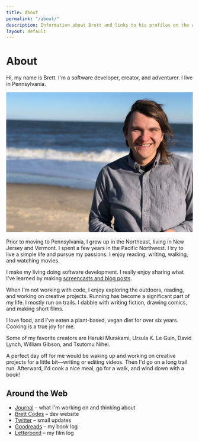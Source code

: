 ```yaml
---
title: About
permalink: "/about/"
description: Information about Brett and links to his profiles on the web.
layout: default
---
```


# About

<p class='intro'>
Hi, my name is Brett. I'm a software developer, creator, and adventurer. I live in Pennsylvania.
</p>

![Photo of Brett](/img/brett_about.jpg)

Prior to moving to Pennsylvania, I grew up in the Northeast, living in New
Jersey and Vermont. I spent a few years in the Pacific Northwest. I try to live
a simple life and pursue my passions. I enjoy reading, writing, walking, and
watching movies.

I make my living doing software development. I really enjoy sharing what I've
learned by making [screencasts and blog posts](https://code.brettchalupa.com).

When I'm not working with code, I enjoy exploring the outdoors, reading, and
working on creative projects. Running has become a significant part of my life.
I mostly run on trails. I dabble with writing fiction, drawing comics, and
making short films.

I love food, and I've eaten a plant-based, vegan diet for over six years.
Cooking is a true joy for me.

Some of my favorite creators are Haruki Murakami, Ursula K. Le Guin, David
Lynch, William Gibson, and Tsutomu Nihei.

A perfect day off for me would be waking up and working on creative projects for a little bit—writing or editing videos. Then I'd go on a long trail run. Afterward, I'd cook a nice meal, go for a walk, and wind down with a book!

## Around the Web

- [Journal](https://journal.brettchalupa.com) &ndash; what I'm working on and thinking about
- [Brett Codes](https://code.brettchalupa.com) &ndash; dev website
- [Twitter](https://twitter.com/brettchalupa) &ndash; small updates
- [Goodreads](https://www.goodreads.com/user/show/25307704-brett-chalupa) &ndash; my book log
- [Letterboxd](https://letterboxd.com/brettchalupa/) &ndash; my film log
